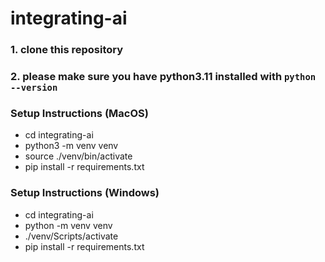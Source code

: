 # integrating-ai

### 1. clone this repository
### 2. please make sure you have python3.11 installed with `python --version`

### Setup Instructions (MacOS)
- cd integrating-ai
- python3 -m venv venv
- source ./venv/bin/activate
- pip install -r requirements.txt

### Setup Instructions (Windows)
- cd integrating-ai
- python -m venv venv
- ./venv/Scripts/activate
- pip install -r requirements.txt

